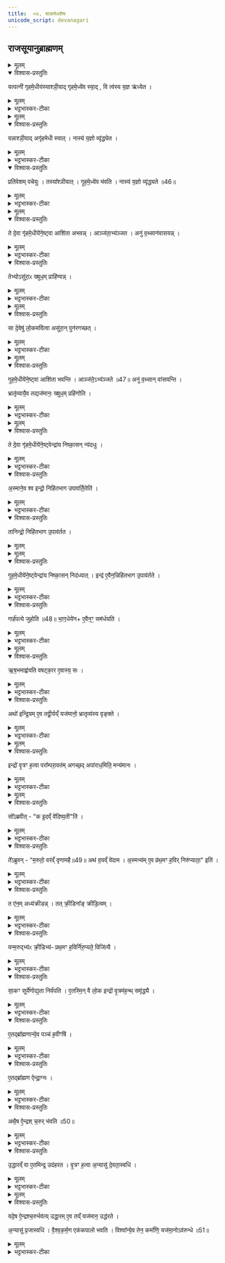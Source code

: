 ```yaml
---
title:  ०७, साकमेधशेषः
unicode_script: devanagari
---
```




## राजसूयानुब्राह्मणम्‌

<details><summary>मूलम्</summary>

यत्पत्नी॑ गृहमे॒धीय॑स्याश्ञी॒यात् ।
गृ॒ह॒मे॒ध्ये॑व स्या᳚त् ।
वि त्व॑स्य य॒ज्ञ ऋ॑ध्येत ।
</details>

<details open><summary>विश्वास-प्रस्तुतिः</summary>

यत्पत्नी॑ गृहमे॒धीय॑स्याश्ञी॒याद् गृहमे॒ध्ये॑व स्या॒द् ,
वि त्व॑स्य य॒ज्ञ ऋ॑ध्येत ।
</details>

<details><summary>मूलम्</summary>

यत्पत्नी॑ गृहमे॒धीय॑स्याश्ञी॒याद् गृहमे॒ध्ये॑व स्या॒द् ,
वि त्व॑स्य य॒ज्ञ ऋ॑ध्येत ।
</details>

<details><summary>भट्टभास्कर-टीका</summary>

1 यत्पत्नीत्यादि ॥ गृहमेधीयस्य पत्न्या अशने यजमानो गृहमेधी भवत्येव, किन्तु अस्य यज्ञो व्यृद्ध्येत ऋद्धिहीनस्स्यात् ।
</details>


<details><summary>मूलम्</summary>

यन्नाश्ञी॒यात् ।
अगृ॑हमेधी स्यात् ।
</details>

<details open><summary>विश्वास-प्रस्तुतिः</summary>

यन्नाश्ञी॒याद् अगृ॑हमेधी स्यात् ।
नास्य॑ य॒ज्ञो व्यृ॑द्ध्येत ।
</details>

<details><summary>मूलम्</summary>

यन्नाश्ञी॒याद् अगृ॑हमेधी स्यात् ।
नास्य॑ य॒ज्ञो व्यृ॑द्ध्येत ।
</details>

<details><summary>भट्टभास्कर-टीका</summary>

अथ, यदिपत्नीनाश्नीयात् अगृहमेधीस्यात्गृहमेधीयजमानोनस्यात् । नित्ययोगेमतुप्, ततोनञ्समासः । यज्ञव्यृद्धिस्तुनभवत्येव ।
</details>

<details open><summary>विश्वास-प्रस्तुतिः</summary>

प्रति॑वेशम् पचेयुः ।
तस्या᳚श्ञीयात् ।
गृ॒ह॒मे॒ध्ये॑व भ॑वति ।
नास्य॑ य॒ज्ञो व्यृ॑द्ध्यते ॥46॥
</details>

<details><summary>मूलम्</summary>

प्रति॑वेशम् पचेयुः ।
तस्या᳚श्ञीयात् ।
गृ॒ह॒मे॒ध्ये॑व भ॑वति ।
नास्य॑ य॒ज्ञो व्यृ॑द्ध्यते ॥46॥
</details>

<details><summary>भट्टभास्कर-टीका</summary>

तस्माद्दोषद्वयनिवृत्तयेप्रतिवेशं पचेयुः तत्संयुक्तं  पाकान्तरं  सर्वात्थं कुर्युः । गतमन्यत् ॥
</details>


<details><summary>मूलम्</summary>

ते दे॒वा गृ॑हमे॒धीये॑ने॒ष्ट्वा ।
आशि॑ता अभवन्न् ।
</details>

<details open><summary>विश्वास-प्रस्तुतिः</summary>

ते दे॒वा गृ॑हमे॒धीये॑ने॒ष्ट्वा आशि॑ता अभवन्न् ।
आञ्ज॑ता॒भ्य॑ञ्जत ।
अनु॑ व॒थ्सान॑वासयन्न् ।
</details>

<details><summary>मूलम्</summary>

ते दे॒वा गृ॑हमे॒धीये॑ने॒ष्ट्वा आशि॑ता अभवन्न् ।
आञ्ज॑ता॒भ्य॑ञ्जत ।
अनु॑ व॒थ्सान॑वासयन्न् ।
</details>

<details><summary>भट्टभास्कर-टीका</summary>

2 तेदेवा इत्यादि  ॥ गृहमेधीयेनेष्ट्वा अञ्जनाभ्यञ्जनेकृत्वा अनन्तरं तत्र  वत्सानन्ववासयन्नित्येके । मातृभिस्सहवत्सान्वासयन्तीत्यन्ये । 'तृतीयार्थे' इत्यहोकर्मप्रवचनयित्वम् ।
</details>

<details open><summary>विश्वास-प्रस्तुतिः</summary>

तेभ्योऽसु॑रा॒ᳵ ख्षुध॒म् प्राहि॑ण्वन्न् ।
</details>

<details><summary>मूलम्</summary>

तेभ्योऽसु॑रा॒ᳵ ख्षुध॒म् प्राहि॑ण्वन्न् ।
</details>

<details><summary>भट्टभास्कर-टीका</summary>

तेभ्य इत्यादि  । अत्रान्तरे असुरादेवेभ्यः क्षुधं प्राहिण्वन्प्रेषितवन्तः ।
</details>


<details><summary>मूलम्</summary>

सा दे॒वेषु॑ लो॒कमवि॑त्वा ।
असु॑रा॒न्पुन॑रगच्छत् ।
</details>

<details open><summary>विश्वास-प्रस्तुतिः</summary>

सा दे॒वेषु॑ लो॒कमवि॑त्वा असु॑रा॒न् पुन॑रगच्छत् ।
</details>

<details><summary>मूलम्</summary>

सा दे॒वेषु॑ लो॒कमवि॑त्वा असु॑रा॒न् पुन॑रगच्छत् ।
</details>

<details><summary>भट्टभास्कर-टीका</summary>

साक्षुत्देवेषु लोकं  अवकाशं  अवित्वा अलब्ध्वापनरपि असुरानेव अगच्छत्गृहमेधीयानुभावेन ।
</details>


<details><summary>मूलम्</summary>

गृ॒ह॒मे॒धीये॑ने॒ष्ट्वा ।
आशि॑ता भवन्ति ।
</details>

<details open><summary>विश्वास-प्रस्तुतिः</summary>

गृ॒ह॒मे॒धीये॑ने॒ष्ट्वा आशि॑ता भवन्ति ।
आञ्ज॑ते॒ऽभ्य॑ञ्जते ॥47॥
अनु॑ व॒थ्सान् वा॑सयन्ति ।

भ्रातृ॑व्यायै॒व तद्यज॑मानः॒ ख्षुध॒म् प्रहि॑णोति ।
</details>

<details><summary>मूलम्</summary>

गृ॒ह॒मे॒धीये॑ने॒ष्ट्वा आशि॑ता भवन्ति ।
आञ्ज॑ते॒ऽभ्य॑ञ्जते ॥47॥
अनु॑ व॒थ्सान् वा॑सयन्ति ।

भ्रातृ॑व्यायै॒व तद्यज॑मानः॒ ख्षुध॒म् प्रहि॑णोति ।
</details>

<details><summary>भट्टभास्कर-टीका</summary>

तस्माद्गृहमेधीयेनेत्यादिविधिः ।  एवमनेन कर्मणा भ्रातृव्यायैव यजमानेन क्षुत्प्रहिताभवति॥
</details>


<details><summary>मूलम्</summary>

ते दे॒वा गृ॑हमे॒धीये॑ने॒ष्ट्वा  ।
इन्द्रा॑य निष्का॒सन्न्य॑दधुः ।
</details>

<details open><summary>विश्वास-प्रस्तुतिः</summary>

ते दे॒वा गृ॑हमे॒धीये॑ने॒ष्ट्वेन्द्रा॑य निष्का॒सन् न्य॑दधुः ।
</details>

<details><summary>मूलम्</summary>

ते दे॒वा गृ॑हमे॒धीये॑ने॒ष्ट्वेन्द्रा॑य निष्का॒सन् न्य॑दधुः ।
</details>

<details><summary>भट्टभास्कर-टीका</summary>

3 तेदेवा इत्यादि  ॥ निष्कासं  पचनस्थालीलग्नं  क्षामकार्षं  तमुद्धृत्यइन्द्रायन्यदधुः ।
</details>

<details open><summary>विश्वास-प्रस्तुतिः</summary>

अ॒स्माने॒व श्व इन्द्रो॒ निहि॑तभाग उपावर्ति॒तेति॑ ।
</details>

<details><summary>मूलम्</summary>

अ॒स्माने॒व श्व इन्द्रो॒ निहि॑तभाग उपावर्ति॒तेति॑ ।
</details>

<details><summary>भट्टभास्कर-टीका</summary>

केनाभिप्रायेणेत्याह- निहितभागत्वात् अस्मानैव श्व इन्द्र उपावर्तिता अवश्यमेवश्वआगन्ताईति । अनेनाभिप्रायेण निष्कासं  इन्द्रार्थं  न्यदधुः ।
</details>

<details open><summary>विश्वास-प्रस्तुतिः</summary>

तानिन्द्रो॒ निहि॑तभाग उ॒पाव॑र्तत ।
</details>

<details><summary>मूलम्</summary>

तानिन्द्रो॒ निहि॑तभाग उ॒पाव॑र्तत ।
</details>


<details><summary>मूलम्</summary>

गृ॒ह॒मे॒धीये॑ने॒ष्ट्वा ।
इन्द्रा॑य निष्का॒सन्निद॑ध्यात् ।
</details>

<details open><summary>विश्वास-प्रस्तुतिः</summary>

गृ॒ह॒मे॒धीये॑ने॒ष्ट्वेन्द्रा॑य निष्का॒सन् निद॑ध्यात् ।
इन्द्र॑ ए॒वैन॒न्निहि॑तभाग उ॒पाव॑र्तते ।
</details>

<details><summary>मूलम्</summary>

गृ॒ह॒मे॒धीये॑ने॒ष्ट्वेन्द्रा॑य निष्का॒सन् निद॑ध्यात् ।
इन्द्र॑ ए॒वैन॒न्निहि॑तभाग उ॒पाव॑र्तते ।
</details>

<details><summary>भट्टभास्कर-टीका</summary>

इन्द्रोपि निहितभागत्वादेव उत्तरेद्युः उपावर्तत । तस्मात्  - गृहमेधीयेनेत्यादिविधिः ॥
</details>

<details open><summary>विश्वास-प्रस्तुतिः</summary>

गार्ह॑पत्ये जुहोति ॥48॥
भा॒ग॒धेये॑न+ ए॒वैन॒ꣳ॒ सम॑र्धयति ।
</details>

<details><summary>मूलम्</summary>

गार्ह॑पत्ये जुहोति ॥48॥
भा॒ग॒धेये॑न+ ए॒वैन॒ꣳ॒ सम॑र्धयति ।
</details>

<details><summary>भट्टभास्कर-टीका</summary>

4 गार्हपत्येजुहोतिनिष्कासम् ।
</details>


<details><summary>मूलम्</summary>

ऋ॒ष॒भमाह्व॑यति ।
व॒ष॒ट्का॒र ए॒वास्य॒ सः ।
</details>

<details open><summary>विश्वास-प्रस्तुतिः</summary>

ऋ॒ष॒भमाह्व॑यति वषट्का॒र ए॒वास्य॒ सः ।
</details>

<details><summary>मूलम्</summary>

ऋ॒ष॒भमाह्व॑यति वषट्का॒र ए॒वास्य॒ सः ।
</details>

<details><summary>भट्टभास्कर-टीका</summary>

ऋषभमित्यादि ॥ 'ऋषभ एहि' इति । अथ आहूतस्य अस्य स एवास्यहोमस्य वषट्कारः ।

तस्मात्  तस्मिन्नुदिते जुहोतीति गम्यते ।
</details>

<details open><summary>विश्वास-प्रस्तुतिः</summary>

अथो॑ इन्द्रि॒यम् ए॒व तद्वी॒र्यय्ँ यज॑मानो॒ भ्रातृव्य॑स्य वृङ्क्ते ।
</details>

<details><summary>मूलम्</summary>

अथो॑ इन्द्रि॒यम् ए॒व तद्वी॒र्यय्ँ यज॑मानो॒ भ्रातृव्य॑स्य वृङ्क्ते ।
</details>

<details><summary>भट्टभास्कर-टीका</summary>

अथो अपिच भ्रातृव्यस्यइन्द्रियं  वीर्यं  च यजमानो वृङ्क्ते वर्जयति । इन्द्रवीर्यवृषभरवाश्रयात् ॥
</details>


<details><summary>मूलम्</summary>

इन्द्रो॑ वृ॒त्रꣳ ह॒त्वा ।
परा᳚म्परा॒वत॑मगच्छत् ।
अपा॑राध॒मिति॒ मन्य॑मानः ।
</details>

<details open><summary>विश्वास-प्रस्तुतिः</summary>

इन्द्रो॑ वृ॒त्रꣳ ह॒त्वा  परा᳚म्परा॒वत॑म् अगच्छ॒द् अपा॑राध॒मिति॒ मन्य॑मानः ।
</details>

<details><summary>मूलम्</summary>

इन्द्रो॑ वृ॒त्रꣳ ह॒त्वा  परा᳚म्परा॒वत॑म् अगच्छ॒द् अपा॑राध॒मिति॒ मन्य॑मानः ।
</details>

<details><summary>भट्टभास्कर-टीका</summary>

5 इन्द्रोवृत्रमित्यादि ॥ परां  परावतं  परागतं  दूरतरं  देशं  अगच्छत्अपारधमहं  वाया इति अपाराधमिति मन्यमानः पुनरपि वृत्रभयात्दूरतरं  गतइति ।
</details>


<details><summary>मूलम्</summary>

सो᳚ऽब्रवीत् ।
क इ॒दव्ँवे॑दिष्य॒तीति॑।
</details>

<details open><summary>विश्वास-प्रस्तुतिः</summary>

सो᳚ऽब्रवीत्  - "क इ॒दव्ँ वे॑दिष्य॒ती"ति॑ ।
</details>

<details><summary>मूलम्</summary>

सो᳚ऽब्रवीत्  - "क इ॒दव्ँ वे॑दिष्य॒ती"ति॑ ।
</details>

<details><summary>भट्टभास्कर-टीका</summary>

अथेन्द्रो मरुतां  सन्निधौ अब्रवीत्बिभीमो वयं  अथइदानीं  वृत्रो  जीवति उत मृत इति ।

इदमित्थं  कोवेदिष्यतिज्ञास्यतिवेदितुं  समर्थः कइति ।
</details>

<details open><summary>विश्वास-प्रस्तुतिः</summary>

ते᳚ऽब्रुवन् - "म॒रुतो॒ वर॑व्ँ वृणामहै॥49॥
अथ॑ व॒यव्ँ वे॑दाम ।  अ॒स्मभ्य॑म् ए॒व प्र॑थ॒मꣳ ह॒विर् निरु॑प्याता॒" इति॑ ।
</details>

<details><summary>मूलम्</summary>

ते᳚ऽब्रुवन् - "म॒रुतो॒ वर॑व्ँ वृणामहै॥49॥
अथ॑ व॒यव्ँ वे॑दाम ।  अ॒स्मभ्य॑म् ए॒व प्र॑थ॒मꣳ ह॒विर् निरु॑प्याता॒" इति॑ ।
</details>

<details><summary>भट्टभास्कर-टीका</summary>

अथमरुतोऽब्रुवन्वयं  वरं  कंचित्वृणामहे तं  यदिलभेमहि ।
अथवयमेवइदं  वेदामज्ञातुं समर्थाइति । लोटि'आडुत्तमस्य'  इत्याडागमः ।
कः पुनः सइति चेत्  अस्मभ्यमेवप्रथमं  प्रधानहविर्भ्यः प्रागेव अस्मदीयं  हविर्निरुप्यातै निरूप्येत इति अयमस्माकं  वर  इति । 'उपसं  वादाशङ्कयोश्च' इति लेटि'वैतोऽन्यत्र' इत्यैकारः ।
</details>

<details open><summary>विश्वास-प्रस्तुतिः</summary>

त ए॑न॒म् अध्य॑क्रीडन्न् ।
तत् क्री॒डिना᳚ङ् क्रीडि॒त्वम् ।
</details>

<details><summary>मूलम्</summary>

त ए॑न॒म् अध्य॑क्रीडन्न् ।
तत् क्री॒डिना᳚ङ् क्रीडि॒त्वम् ।
</details>

<details><summary>भट्टभास्कर-टीका</summary>

अथेन्द्रेणतथाऽभ्यनुज्ञातेमरुतएनमध्यक्रीडन्एनमधिष्ठायक्रीडितवन्तः । ततोमृतइत्यजानन्निति ।
</details>

<details open><summary>विश्वास-प्रस्तुतिः</summary>

यन्म॒रुद्भ्य॑ᳵ क्री॒डिभ्य॑ᳶ प्रथ॒मꣳ ह॒विर्नि॑रु॒प्यते॒ विजि॑त्यै ।
</details>

<details><summary>मूलम्</summary>

यन्म॒रुद्भ्य॑ᳵ क्री॒डिभ्य॑ᳶ प्रथ॒मꣳ ह॒विर्नि॑रु॒प्यते॒ विजि॑त्यै ।
</details>

<details><summary>भट्टभास्कर-टीका</summary>

तस्मात्  क्रीडिभ्योमरुद्भ्यः प्रथमं  हविर्निर्वापोविजयायभवति ॥
</details>

<details open><summary>विश्वास-प्रस्तुतिः</summary>

सा॒कꣳ सूर्ये॑णोद्य॒ता निर्व॑पति ।
ए॒तस्मि॒न् वै लो॒क इन्द्रो॑ वृ॒त्रम॑ह॒न्थ् समृ॑द्ध्यै ।
</details>

<details><summary>मूलम्</summary>

सा॒कꣳ सूर्ये॑णोद्य॒ता निर्व॑पति ।
ए॒तस्मि॒न् वै लो॒क इन्द्रो॑ वृ॒त्रम॑ह॒न्थ् समृ॑द्ध्यै ।
</details>

<details><summary>भट्टभास्कर-टीका</summary>

6 साकमित्यादि ॥ गतम् ॥ लोकेअवकाशेयदुदयकालेइन्द्रोवृत्रं  हतवान् ।   तस्मात्  तत्र  निर्वापोऽस्यसमृद्ध्यैभवति ॥
</details>

<details open><summary>विश्वास-प्रस्तुतिः</summary>

ए॒तद्ब्रा᳚ह्मणान्ये॒व पञ्च॑ ह॒वीꣳषि॑ ।
</details>

<details><summary>मूलम्</summary>

ए॒तद्ब्रा᳚ह्मणान्ये॒व पञ्च॑ ह॒वीꣳषि॑ ।
</details>

<details><summary>भट्टभास्कर-टीका</summary>

7  एतत्ब्राह्मणान्येवेत्यादि ॥ अनन्तरोदितवैश्वदेवादि ब्राह्मणोत्पन्नान्येव पञ्च हवींषि  आग्नेयादीनि पौष्णान्तानि अत्रापि कर्तव्यानि ।
</details>

<details open><summary>विश्वास-प्रस्तुतिः</summary>

ए॒तद्ब्रा᳚ह्मण ऐन्द्रा॒ग्नः ।
</details>

<details><summary>मूलम्</summary>

ए॒तद्ब्रा᳚ह्मण ऐन्द्रा॒ग्नः ।
</details>

<details><summary>भट्टभास्कर-टीका</summary>

अथतदनन्तरवरुणप्रघासब्राह्मणविहितोयऐन्द्राग्नः स एवात्रापिषष्ठं  हविः ।
</details>

<details open><summary>विश्वास-प्रस्तुतिः</summary>

अथै॒ष ऐ॒न्द्रश् च॒रुर् भ॑वति ॥50॥
</details>

<details><summary>मूलम्</summary>

अथै॒ष ऐ॒न्द्रश् च॒रुर् भ॑वति ॥50॥
</details>

<details><summary>भट्टभास्कर-टीका</summary>

अथसप्तमादिविधीयतेएन्द्रश्चरुः सप्तमः ॥
</details>

<details open><summary>विश्वास-प्रस्तुतिः</summary>

उ॒द्धारव्ँ वा ए॒तमिन्द्र॒ उद॑हरत ।
वृ॒त्रꣳ ह॒त्वा अ॒न्यासु॑ दे॒वता॒स्वधि॑ ।
</details>

<details><summary>मूलम्</summary>

उ॒द्धारव्ँ वा ए॒तमिन्द्र॒ उद॑हरत ।
वृ॒त्रꣳ ह॒त्वा अ॒न्यासु॑ दे॒वता॒स्वधि॑ ।
</details>

<details><summary>भट्टभास्कर-टीका</summary>

8 उद्धारं  वा इत्यादि  ॥ इन्द्रोवृत्रं  हत्वा अन्यासुदेवतास्वधि । उपरिऐश्वर्येवा अधिशब्दः । यथा- अधिपञ्चालेषु ब्रह्मदत्तइति । तद्विषयैश्वर्यनिमित्तोयउद्धारः आत्मनउच्छ्रायः तं एतं  अनेनचरुणाउदहरत ।
</details>


<details><summary>मूलम्</summary>

यदे॒ष ऐ॒न्द्रश् च॒रुर्भव॑ति ।
उ॒द्धा॒रमे॒व तय्ँयज॑मान॒ उद्ध॑रते ।
</details>

<details open><summary>विश्वास-प्रस्तुतिः</summary>

यदे॒ष ऐ॒न्द्रश्च॒रुर्भव॑त्य् उद्धा॒रम् ए॒व तय्ँ यज॑मान॒ उद्ध॑रते ।

अ॒न्यासु॑ प्र॒जास्वधि॑ ।
वै॒श्व॒क॒र्म॒ण एक॑कपालो भवति ।
विश्वा᳚न्ये॒व तेन॒ कर्मा॑णि॒ यज॑मा॒नोऽव॑रुन्धे ॥51॥
</details>

<details><summary>मूलम्</summary>

यदे॒ष ऐ॒न्द्रश्च॒रुर्भव॑त्य् उद्धा॒रम् ए॒व तय्ँ यज॑मान॒ उद्ध॑रते ।

अ॒न्यासु॑ प्र॒जास्वधि॑ ।
वै॒श्व॒क॒र्म॒ण एक॑कपालो भवति ।
विश्वा᳚न्ये॒व तेन॒ कर्मा॑णि॒ यज॑मा॒नोऽव॑रुन्धे ॥51॥
</details>

<details><summary>भट्टभास्कर-टीका</summary>

यदेष इत्यादि  । गतम् । वैश्वकर्मणएककपालोऽष्टमः ॥

 इति षष्ठे सप्तमः ॥

</details>

